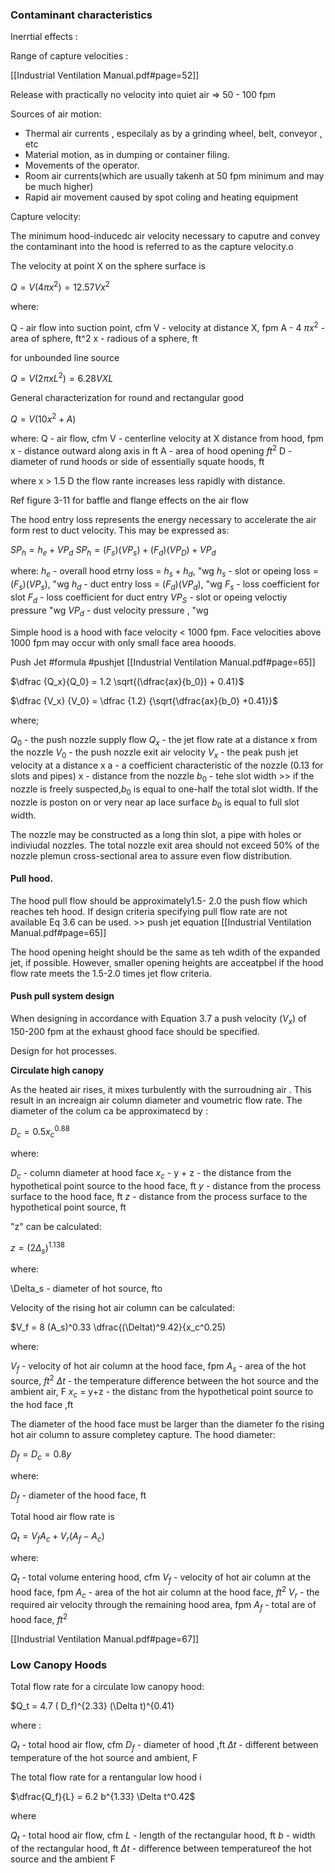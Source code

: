 ### Contaminant characteristics


Inerrtial effects : 


Range of capture velocities : 

[[Industrial Ventilation Manual.pdf#page=52]]


Release with practically no velocity into quiet air => 50 - 100 fpm


Sources of air motion:

- Thermal air currents , especilaly as by a grinding wheel, belt, conveyor , etc
- Material motion, as in dumping or container filing.
- Movements of the operator.
- Room air currents(which are usually takenh at 50 fpm minimum and may be much higher)
- Rapid air movement caused by spot coling and heating equipment


Capture velocity:

The minimum hood-inducedc air velocity necessary to caputre and convey the contaminant into the hood is referred to as the capture velocity.o



The velocity at point X on the sphere surface is

$Q = V(4 \pi x^2) = 12.57 V x^2$

where:

Q - air flow into suction point, cfm
V - velocity at distance X, fpm
A - 4 $\pi x^2$ - area of sphere, ft^2
x - radious of a sphere, ft


for unbounded line source

$Q = V (2 \pi x L^2) = 6.28 VXL$

General characterization for round and rectangular good

$Q = V ( 10 x^2 + A)$

where:
Q - air flow, cfm
V - centerline velocity at X distance from hood, fpm
x - distance outward along axis in ft
A - area of hood opening $ft^2$
D - diameter of rund hoods or side of essentially squate hoods, ft


where x > 1.5 D the flow rante increases less rapidly with distance.

Ref figure 3-11 for baffle and flange effects on the air flow

The hood entry loss represents the energy necessary to accelerate the air form rest to duct velocity. This may be expressed as:


$SP_h = h_e + VP_d$
$SP_h = (F_s)(VP_s) + (F_d) (VP_D) + VP_d$

where:
$h_e$ - overall hood etrny loss = $h_s + h_d$, "wg
$h_s$ - slot or opeing loss = $(F_s )(VP_s)$, "wg
$h_d$ - duct entry loss = $(F_d)(VP_d)$, "wg
$F_s$ - loss coefficient for slot
$F_d$ - loss coefficient for duct entry
$VP_S$ - slot or opeing veloctiy pressure "wg
$VP_d$ - dust velocity pressure , "wg



Simple hood is a hood with face velocity < 1000 fpm. Face velocities above 1000 fpm may occur with only small face area hooods.


Push Jet
#formula #pushjet
[[Industrial Ventilation Manual.pdf#page=65]]

$\dfrac {Q_x}{Q_0} = 1.2 \sqrt{(\dfrac{ax}{b_0}) + 0.41}$

$\dfrac {V_x} {V_0} = \dfrac {1.2} {\sqrt{\dfrac{ax}{b_0} +0.41}}$


where;

$Q_0$ - the push nozzle supply flow
$Q_x$ - the jet flow rate at a distance x from the nozzle
$V_0$ - the push nozzle exit air velocity
$V_x$ - the peak push jet velocity at a distance x
a - a coefficient characteristic of the nozzle (0.13 for slots and pipes)
x - distance from the nozzle
$b_0$ - tehe slot width >> if the nozzle is freely suspected,$b_0$ is equal to one-half the total slot width. If the nozzle is poston on or very near ap lace surface $b_0$ is equal to full slot width.


The nozzle may be constructed as a long thin slot, a pipe with holes or indiviudal nozzles. The total nozzle exit area should not exceed 50% of the nozzle plemun cross-sectional area to assure even flow distribution.


#### Pull hood.

The hood pull flow should be approximately1.5- 2.0 the push flow which reaches teh hood. If design criteria specifying pull flow rate are not available Eq 3.6 can be used. >> push jet equation  [[Industrial Ventilation Manual.pdf#page=65]]


The hood opening height should be the same as teh wdith of the expanded jet, if possible. However, smaller opening heights are acceatpbel if the hood flow rate meets the 1.5-2.0 times jet flow criteria.
#### Push pull system design

When designing in accordance with Equation 3.7 a push velocity ($V_x$) of 150-200 fpm at the exhaust ghood face should be specified.


Design for hot processes.

**Circulate high canopy**

As the heated air rises, it mixes turbulently with the surroudning air . This result in an increaign air column diameter and voumetric flow rate. The diameter of the colum ca be approximatecd by :


$D_c = 0.5 x_c^0.88$

where:

$D_c$ - column diameter at hood face
$x_c$ - y + z - the distance from the hypothetical point source to the hood face, ft
$y$ - distance from the process surface to the hood face, ft
$z$ - distance from the process surface to the hypothetical point source, ft

"z" can be calculated:

$z = (2 \Delta_s)^1.138$

where: 

\Delta_s - diameter of hot source, fto



Velocity of the rising hot air column can be calculated:

$V_f = 8 (A_s)^0.33 \dfrac{(\Deltat)^9.42}{x_c^0.25)

where:

$V_f$ - velocity of hot air column at the hood face, fpm
$A_s$ - area of the hot source, $ft^2$
$\Delta t$ - the temperature difference between the hot source and the ambient air, F
$x_c$ = y+z - the distanc from the hypothetical point source to the hod face ,ft


The diameter of the hood face must be larger than the diameter fo the rising hot air column to assure completey capture. The hood diameter:


$D_f = D_c = 0.8y$

where:

$D_f$ - diameter of the hood face, ft

Total hood air flow rate is

$Q_t = V_f A_c + V_r(A_f - A_c)$


where:

$Q_t$ - total volume entering hood, cfm
$V_f$ - velocity of hot air column at the hood face, fpm
$A_c$ - area of the hot air column at the hood face, $ft^2$
$V_r$ - the required air velocity through the remaining hood area, fpm
$A_f$ - total are of hood face, $ft^2$

[[Industrial Ventilation Manual.pdf#page=67]]


### Low Canopy Hoods


Total flow rate for a circulate low canopy hood:

$Q_t = 4.7 ( D_f)^{2.33} (\Delta t)^{0.41}

where :

$Q_t$ - total hood air flow, cfm
$D_f$ - diameter of hood ,ft
$\Delta t$ - different between temperature of the hot source and ambient, F

The total flow rate for a rentangular low hood i

$\dfrac{Q_f}{L} = 6.2 b^{1.33} \Delta t^0.42$

where

$Q_t$ - total hood air flow, cfm
$L$ - length of the rectangular hood, ft
$b$ - width of the rectangular hood, ft
$\Delta t$ - difference between temperatureof the hot source and the ambient F



